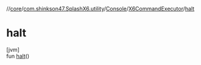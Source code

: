 //[core](../../../../index.md)/[com.shinkson47.SplashX6.utility](../../index.md)/[Console](../index.md)/[X6CommandExecutor](index.md)/[halt](halt.md)

# halt

[jvm]\
fun [halt](halt.md)()
